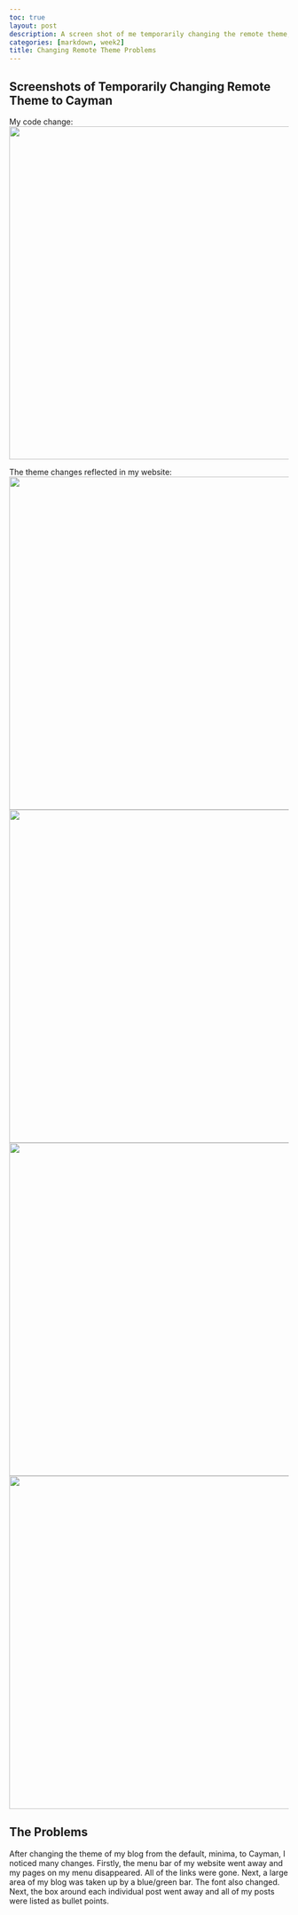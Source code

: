 ```yaml
---
toc: true
layout: post
description: A screen shot of me temporarily changing the remote theme, and analyzed problems in sight after doing so. Bloging my findings.
categories: [markdown, week2]
title: Changing Remote Theme Problems
---
```


## Screenshots of Temporarily Changing Remote Theme to Cayman
My code change: 
<img src="{{site.baseurl}}/images/4.png" width="1000" height="600"> 

The theme changes reflected in my website: 
<img src="{{site.baseurl}}/images/0.5.png" width="1000" height="600"> 
<img src="{{site.baseurl}}/images/1.png" width="1000" height="600"> 
<img src="{{site.baseurl}}/images/2.png" width="1000" height="600"> 
<img src="{{site.baseurl}}/images/3.png" width="1000" height="600"> 

## The Problems 
After changing the theme of my blog from the default, minima, to Cayman, I noticed many changes. Firstly, the menu bar of my website went away and my pages on my menu disappeared. All of the links were gone. Next, a large area of my blog was taken up by a blue/green bar. The font also changed. Next, the box around each individual post went away and all of my posts were listed as bullet points.
